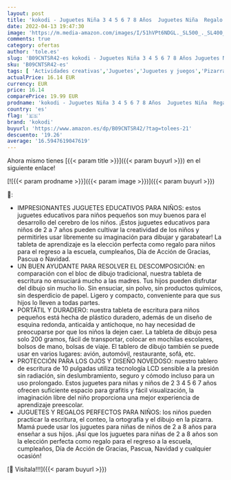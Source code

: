 ```yaml
---
layout: post
title: 'kokodi - Juguetes Niña 3 4 5 6 7 8 Años  Juguetes Niña  Regalo Niña 3 4 5 6 7 8 Años Tableta de Escritura de 8.5 Pulgadas  Juguetes Educativos del Niño del Cojín de Dibujo Para el Cumpleaños de la Navidad'
date: 2022-04-13 19:47:30
image: 'https://m.media-amazon.com/images/I/51hVPt6NDGL._SL500_._SL400_.jpg'
comments: true
category: ofertas
author: 'tole.es'
slug: 'B09CNTSR42-es kokodi - Juguetes Niña 3 4 5 6 7 8 Años Juguetes Niña...'
sku: 'B09CNTSR42-es'
tags: [ 'Actividades creativas','Juguetes','Juguetes y juegos','Pizarras mágicas para niños','Pizarras para niños','kokodi','navidad','🇪🇸', ]
actualPrice: 16.14 EUR
currency: EUR
price: 16.14
comparePrice: 19.99 EUR
prodname: 'kokodi - Juguetes Niña 3 4 5 6 7 8 Años  Juguetes Niña  Regalo Niña 3 4 5 6 7 8 Años Tableta de Escritura de 8.5 Pulgadas  Juguetes Educativos del Niño del Cojín de Dibujo Para el Cumpleaños de la Navidad'
country: 'es'
flag: '🇪🇸'
brand: 'kokodi'
buyurl: 'https://www.amazon.es/dp/B09CNTSR42/?tag=tolees-21'
descuento: '19.26'
average: '16.5947619047619'
---
```


Ahora mismo tienes [{{< param title >}}]({{< param buyurl >}}) en el siguiente enlace!

[![{{< param prodname >}}]({{< param image >}})]({{< param buyurl >}})

🔎:

- IMPRESIONANTES JUGUETES EDUCATIVOS PARA NIÑOS: estos juguetes educativos para niños pequeños son muy buenos para el desarrollo del cerebro de los niños. ¡Estos juguetes educativos para niños de 2 a 7 años pueden cultivar la creatividad de los niños y permitirles usar libremente su imaginación para dibujar y garabatear! La tableta de aprendizaje es la elección perfecta como regalo para niños para el regreso a la escuela, cumpleaños, Día de Acción de Gracias, Pascua o Navidad.
- UN BUEN AYUDANTE PARA RESOLVER EL DESCOMPOSICIÓN: en comparación con el bloc de dibujo tradicional, nuestra tableta de escritura no ensuciará mucho a las madres. Tus hijos pueden disfrutar del dibujo sin mucho lío. Sin ensuciar, sin polvo, sin productos químicos, sin desperdicio de papel. Ligero y compacto, conveniente para que sus hijos lo lleven a todas partes.
- PORTÁTIL Y DURADERO: nuestra tableta de escritura para niños pequeños está hecha de plástico duradero, además de un diseño de esquina redonda, anticaída y antichoque, no hay necesidad de preocuparse por que los niños la dejen caer. La tableta de dibujo pesa solo 200 gramos, fácil de transportar, colocar en mochilas escolares, bolsos de mano, bolsas de viaje. El tablero de dibujo también se puede usar en varios lugares: avión, automóvil, restaurante, sofá, etc.
- PROTECCIÓN PARA LOS OJOS Y DISEÑO NOVEDOSO: nuestro tablero de escritura de 10 pulgadas utiliza tecnología LCD sensible a la presión sin radiación, sin deslumbramiento, seguro y cómodo incluso para un uso prolongado. Estos juguetes para niñas y niños de 2 3 4 5 6 7 años ofrecen suficiente espacio para grafitis y fácil visualización, la imaginación libre del niño proporciona una mejor experiencia de aprendizaje preescolar.
- JUGUETES Y REGALOS PERFECTOS PARA NIÑOS: los niños pueden practicar la escritura, el conteo, la ortografía y el dibujo en la pizarra. Mamá puede usar los juguetes para niñas de niños de 2 a 8 años para enseñar a sus hijos. ¡Así que los juguetes para niñas de 2 a 8 años son la elección perfecta como regalo para el regreso a la escuela, cumpleaños, Día de Acción de Gracias, Pascua, Navidad y cualquier ocasión!

[🛒 Visítala!!!]({{< param buyurl >}})
